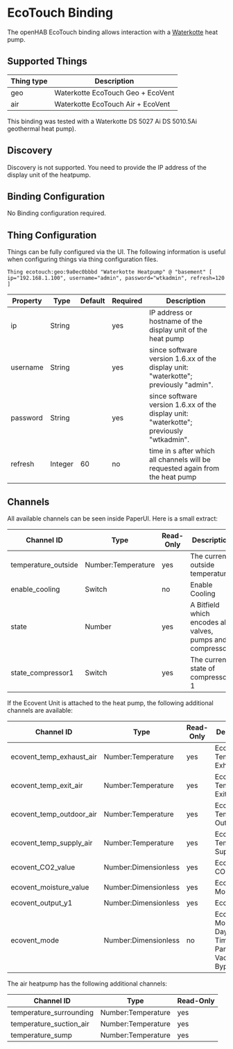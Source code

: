 # EcoTouch Binding

The openHAB EcoTouch binding allows interaction with a [Waterkotte](https://www.waterkotte.de/) heat pump.

## Supported Things

| Thing type      | Description                                      |
|-----------------|--------------------------------------------------|
| geo             | Waterkotte EcoTouch Geo + EcoVent                |
| air             | Waterkotte EcoTouch Air + EcoVent                |

This binding was tested with a Waterkotte DS 5027 Ai DS 5010.5Ai geothermal heat pump).

## Discovery

Discovery is not supported. You need to provide the IP address of the display unit of the heatpump.

## Binding Configuration

No Binding configuration required.

## Thing Configuration

Things can be fully configured via the UI. The following information is useful when configuring things via thing configuration files.

```
Thing ecotouch:geo:9a0ec0bbbd "Waterkotte Heatpump" @ "basement" [ ip="192.168.1.100", username="admin", password="wtkadmin", refresh=120 ]
```

| Property                        | Type    | Default | Required | Description |
|---------------------------------|---------|---------|----------|-------------|
| ip                              | String  |         | yes      | IP address or hostname of the display unit of the heat pump |
| username                        | String  |         | yes      | since software version 1.6.xx of the display unit: "waterkotte"; previously "admin". |
| password                        | String  |         | yes      | since software version 1.6.xx of the display unit: "waterkotte"; previously "wtkadmin". |
| refresh                         | Integer |      60 | no       | time in s after which all channels will be requested again from the heat pump |

## Channels

All available channels can be seen inside PaperUI. Here is a small extract:

| Channel ID          | Type               | Read-Only | Description |
|---------------------|--------------------|-----------|-------------|
| temperature_outside | Number:Temperature | yes       | The current outside temperature |
| enable_cooling      | Switch             | no        | Enable Cooling |
| state               | Number             | yes       | A Bitfield which encodes all valves, pumps and compressors |
| state_compressor1   | Switch             | yes       | The current state of compressor 1 |

If the Ecovent Unit is attached to the heat pump, the following additional channels are available:

| Channel ID          | Type               | Read-Only | Description |
|---------------------|--------------------|-----------|-------------|
| ecovent_temp_exhaust_air | Number:Temperature | yes  | EcoVent Temperature Exhaust Air |
| ecovent_temp_exit_air    | Number:Temperature | yes  | EcoVent Temperature Exit Air |
| ecovent_temp_outdoor_air | Number:Temperature | yes  | EcoVent Temperature Outdoor Air |
| ecovent_temp_supply_air  | Number:Temperature | yes  | EcoVent Temperature Supply Air |
| ecovent_CO2_value        | Number:Dimensionless | yes | EcoVent CO2 |
| ecovent_moisture_value   | Number:Dimensionless | yes | EcoVent Air Moisture |
| ecovent_output_y1        | Number:Dimensionless | yes | EcoVent Fan |
| ecovent_mode             | Number:Dimensionless | no | EcoVent Mode (0..5: Day, Night, Timer, Party, Vacation, Bypass) |

The air heatpump has the following additional channels:

| Channel ID          | Type               | Read-Only |
|---------------------|--------------------|-----------|
| temperature_surrounding | Number:Temperature | yes | 
| temperature_suction_air | Number:Temperature | yes | 
| temperature_sump | Number:Temperature | yes | 


